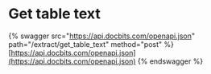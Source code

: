 # Get table text

{% swagger src="https://api.docbits.com/openapi.json" path="/extract/get_table_text" method="post" %}
[https://api.docbits.com/openapi.json](https://api.docbits.com/openapi.json)
{% endswagger %}
